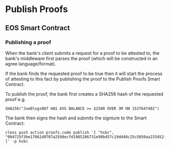 # Publish Proofs

## EOS Smart Contract


### Publishing a proof
When the bank's client submits a request for a proof to be attested to, the bank's middleware first parses the proof (which will be constructed in an agree language/format).

If the bank finds the requested proof to be true then it will start the process of attesting to this fact by publishing the proof to the Publish Proofs Smart Contract.

To publish the proof, the bank first creates a SHA256 hash of the requested proof e.g.

```
SHA256("JoeBlogs007 HAS AVG BALANCE >= $2500 OVER 3M ON 1537647482")
```

The bank then signs the hash and submits the signture to the Smart Contract:

```
cleos push action proofs.code publish '[ "hsbc", "004725f3be17062d0707a2598ecfd1985286731e98bd57c19dd48c25c5050aa233452f94820bc0f8bd45bd93a7af3033e2c664dc17ab4481aa5e1d0d170253" ]' -p hsbc
```